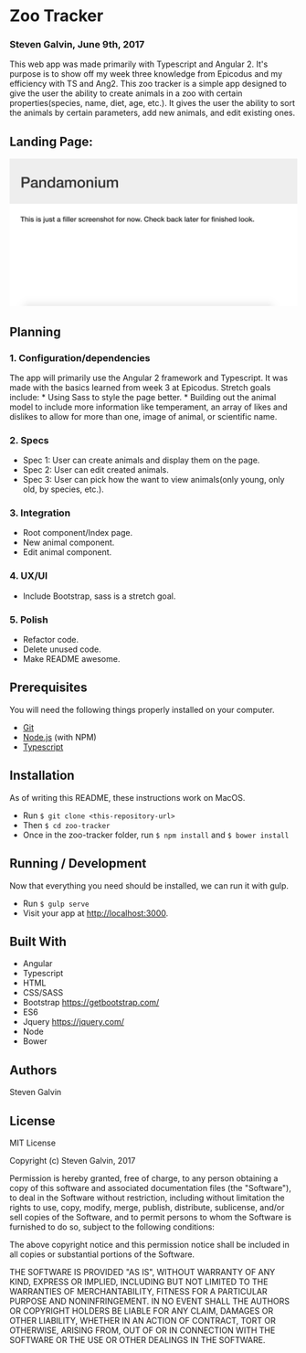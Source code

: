 # Zoo Tracker
### Steven Galvin, June 9th, 2017

This web app was made primarily with Typescript and Angular 2. It's purpose is to show off my week three knowledge from Epicodus and my efficiency with TS and Ang2. This zoo tracker is a simple app designed to give the user the ability to create animals in a zoo with certain properties(species, name, diet, age, etc.). It gives the user the ability to sort the animals by certain parameters, add new animals, and edit existing ones.

## Landing Page:
![](./resources/images/screenshot.png "Pandamonium")

## Planning

### 1. Configuration/dependencies
  The app will primarily use the Angular 2 framework and Typescript. It was made with the basics learned from week 3 at Epicodus. Stretch goals include:
    * Using Sass to style the page better.
    * Building out the animal model to include more information like temperament, an array of likes and dislikes to allow for more than one, image of animal, or scientific name.

### 2. Specs
  * Spec 1: User can create animals and display them on the page.
  * Spec 2: User can edit created animals.
  * Spec 3: User can pick how the want to view animals(only young, only old, by species, etc.).

### 3. Integration
  * Root component/Index page.
  * New animal component.
  * Edit animal component.

### 4. UX/UI
  * Include Bootstrap, sass is a stretch goal.

### 5. Polish
  * Refactor code.
  * Delete unused code.
  * Make README awesome.

## Prerequisites

You will need the following things properly installed on your computer.

* [Git](https://git-scm.com/)
* [Node.js](https://nodejs.org/) (with NPM)
* [Typescript](https://www.typescriptlang.org/)

## Installation

As of writing this README, these instructions work on MacOS.

* Run `$ git clone <this-repository-url>`
* Then `$ cd zoo-tracker`
* Once in the zoo-tracker folder, run `$ npm install` and `$ bower install`

## Running / Development

Now that everything you need should be installed, we can run it with gulp.

* Run `$ gulp serve`
* Visit your app at [http://localhost:3000](http://localhost:3000).

## Built With

* Angular
* Typescript
* HTML
* CSS/SASS
* Bootstrap https://getbootstrap.com/
* ES6
* Jquery https://jquery.com/
* Node
* Bower

## Authors

Steven Galvin

## License

MIT License

Copyright (c) Steven Galvin, 2017

Permission is hereby granted, free of charge, to any person obtaining a copy
of this software and associated documentation files (the "Software"), to deal
in the Software without restriction, including without limitation the rights
to use, copy, modify, merge, publish, distribute, sublicense, and/or sell
copies of the Software, and to permit persons to whom the Software is furnished to do so, subject to the following conditions:

The above copyright notice and this permission notice shall be included in all
copies or substantial portions of the Software.

THE SOFTWARE IS PROVIDED "AS IS", WITHOUT WARRANTY OF ANY KIND, EXPRESS OR
IMPLIED, INCLUDING BUT NOT LIMITED TO THE WARRANTIES OF MERCHANTABILITY,
FITNESS FOR A PARTICULAR PURPOSE AND NONINFRINGEMENT. IN NO EVENT SHALL THE
AUTHORS OR COPYRIGHT HOLDERS BE LIABLE FOR ANY CLAIM, DAMAGES OR OTHER
LIABILITY, WHETHER IN AN ACTION OF CONTRACT, TORT OR OTHERWISE, ARISING FROM,
OUT OF OR IN CONNECTION WITH THE SOFTWARE OR THE USE OR OTHER DEALINGS IN THE
SOFTWARE.
